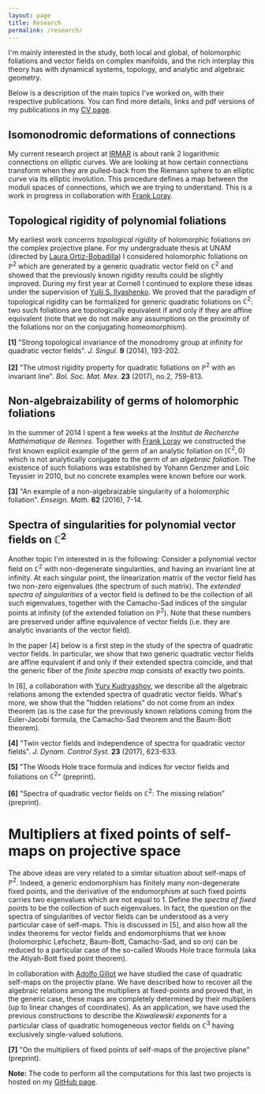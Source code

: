 ```yaml
---
layout: page
title: Research
permalink: /research/
---
```


I'm mainly interested in the study, both local and global, of holomorphic foliations and vector fields on complex manifolds, and the rich interplay this theory has with dynamical systems, topology, and analytic and algebraic geometry. 

Below is a description of the main topics I've worked on, with their respective publications. You can find more details, links and pdf versions of my publications in my [CV page](/cv/).


## Isomonodromic deformations of connections

My current research project at [IRMAR](http://irmar.univ-rennes1.fr/english/) is about rank 2 logarithmic connections on elliptic curves. We are looking at how certain connections transform when they are pulled-back from the Riemann sphere to an elliptic curve via its elliptic involution. This procedure defines a map between the moduli spaces of connections, which we are trying to understand. This is a work in progress in collaboration with [Frank Loray](http://perso.univ-rennes1.fr/frank.loray/).


## Topological rigidity of polynomial foliations

My earliest work concerns _topological rigidity_ of holomorphic foliations on the complex projective plane. For my undergraduate thesis at UNAM (directed by [Laura Ortiz-Bobadilla](http://www.matem.unam.mx/fsd/laura)) I considered holomorphic foliations on $\mathbb{P}^2$ which are generated by a generic quadratic vector field on $\mathbb{C}^2$ and showed that the previously known rigidity results could be slightly improved.  During my first year at Cornell I continued to explore these ideas under the supervision of [Yulij S. Ilyashenko](https://www.math.cornell.edu/m/People/Faculty/ilyashenko). We proved that the paradigm of topological rigidity can be formalized for generic quadratic foliations on $\mathbb{C}^2$: two such foliations are topologically equivalent if and only if they are affine equivalent (note that we do not make any assumptions on the proximity of the foliations nor on the conjugating homeomorphism).

**[1]** "Strong topological invariance of the monodromy group at infinity for quadratic vector fields". _J. Singul._ **9** (2014), 193-202.

**[2]** "The utmost rigidity property for quadratic foliations on $\mathbb{P}^2$ with an invariant line". _Bol. Soc. Mat. Mex._ **23** (2017), no.2, 759-813.


## Non-algebraizability of germs of holomorphic foliations

In the summer of 2014 I spent a few weeks at the _Institut de Recherche Mathématique de Rennes_. Together with [Frank Loray](http://perso.univ-rennes1.fr/frank.loray/) we constructed the first known explicit example of the germ of an analytic foliation on $(\mathbb{C}^2,0)$ which is not analytically conjugate to the germ of an _algebraic foliation_. The existence of such foliations was established by Yohann Genzmer and Loïc Teyssier in 2010, but no concrete examples were known before our work.

**[3]** "An example of a non-algebraizable singularity of a holomorphic foliation".  _Enseign. Math._ **62** (2016), 7-14.


## Spectra of singularities for polynomial vector fields on $\mathbb{C}^2$

Another topic I'm interested in is the following: Consider a polynomial vector field on $\mathbb{C}^2$ with non-degenerate singularities, and having an invariant line at infinity. At each singular point, the linearization matrix of the vector field has two non-zero eigenvalues (the spectrum of such matrix).  The _extended spectra of singularities_ of a vector field is defined to be the collection of all such eigenvalues, together with the Camacho-Sad indices of the singular points at infinity (of the extended foliation on $\mathbb{P}^2$). Note that these numbers are preserved under affine equivalence of vector fields (i.e. they are analytic invariants of the vector field).

In the paper [4] below is a first step in the study of the spectra of quadratic vector fields. In particular, we show that two generic quadratic vector fields are affine equivalent if and only if their extended spectra coincide, and that the generic fiber of the _finite spectra map_ consists of exactly two points.

In [6], a collaboration with [Yury Kudryashov](https://www.math.cornell.edu/m/People/bynetid/ik333), we describe all the algebraic relations among the extended spectra of quadratic vector fields. What's more, we show that the "hidden relations" do not come from an index theorem (as is the case for the previously known relations coming from the Euler-Jacobi formula, the Camacho-Sad theorem and the Baum-Bott theorem).

**[4]** "Twin vector fields and independence of spectra for quadratic vector fields".  _J. Dynam. Control Syst._ **23** (2017), 623-633.

**[5]** "The Woods Hole trace formula and indices for vector fields and foliations on $\mathbb{C}^2$" (preprint).

**[6]** "Spectra of quadratic vector fields on $\mathbb{C}^2$: The missing relation" (preprint).


# Multipliers at fixed points of self-maps on projective space

The above ideas are very related to a similar situation about self-maps of $\mathbb{P}^2$. Indeed, a generic endomorphism has finitely many non-degenerate fixed points, and the derivative of the endomorphism at such fixed points carries two eigenvalues which are not equal to 1. Define the _spectra of fixed points_ to be the collection of such eigenvalues. In fact, the question on the spectra of singularities of vector fields can be understood as a very particular case of self-maps. This is discussed in [5], and also how all the index theorems for vector fields and endomorphisms that we know (holomorphic Lefschetz, Baum-Bott, Camacho-Sad, and so on) can be reduced to a particular case of the so-called Woods Hole trace formula (aka the Atiyah-Bott fixed point theorem). 

In collaboration with [Adolfo Gillot](https://www.matem.unam.mx/~guillot/) we have studied the case of quadratic self-maps on the projectiv plane. We have described how to recover all the algebraic relations among the multipliers at fixed-points and proved that, in the generic case, these maps are completely determined by their multipliers (up to linear changes of coordinates). As an application, we have used the previous constructions to describe the *Kowalewski exponents* for a particular class of quadratic homogeneous vector fields on $\mathbb{C}^3$ having exclusively single-valued solutions.

**[7]** "On the multipliers of fixed points of self-maps of the projective plane" (preprint).

**Note:** The code to perform all the computations for this last two projects is hosted on my [GitHub page](https://github.com/valentermz).

&nbsp;

&nbsp;
